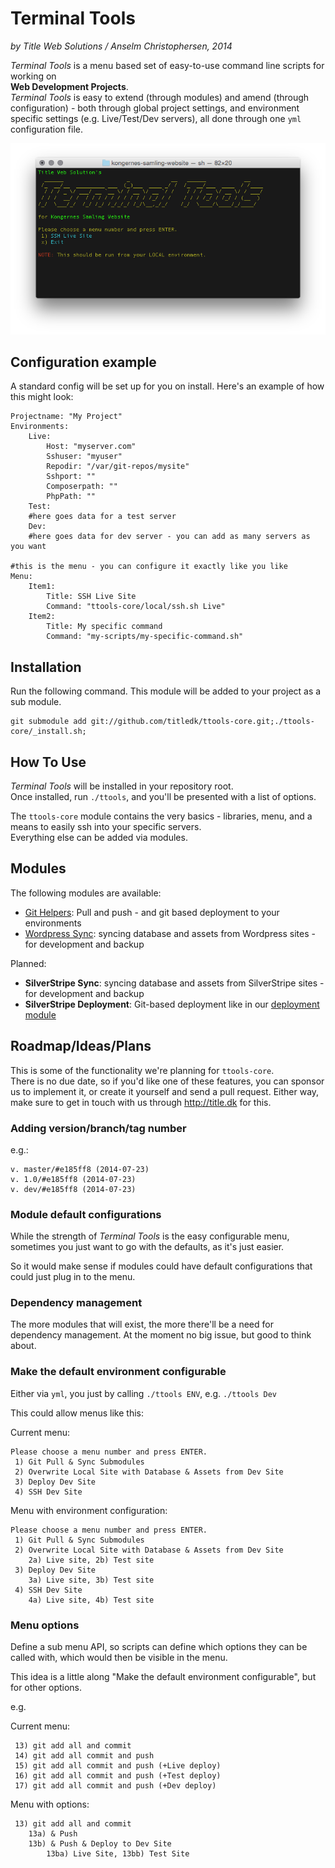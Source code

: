 # Terminal Tools

_by Title Web Solutions / Anselm Christophersen, 2014_


_Terminal Tools_ is a menu based set of easy-to-use command line scripts for working on    
**Web Development Projects**.    
_Terminal Tools_ is easy to extend (through modules) and 
amend (through configuration) - both through global project settings, and environment specific settings 
(e.g. Live/Test/Dev servers), all done through one `yml` configuration file.


![Main menu](docs/img/ttools.png)


## Configuration example

A standard config will be set up for you on install. Here's an example of how this might look:

	Projectname: "My Project"
	Environments:
		Live:
			Host: "myserver.com"
			Sshuser: "myuser"
			Repodir: "/var/git-repos/mysite"
			Sshport: ""
			Composerpath: ""
			PhpPath: ""
		Test:
		#here goes data for a test server
		Dev:
		#here goes data for dev server - you can add as many servers as you want
	
	#this is the menu - you can configure it exactly like you like
	Menu:
		Item1:
			Title: SSH Live Site
			Command: "ttools-core/local/ssh.sh Live"
		Item2:
			Title: My specific command
			Command: "my-scripts/my-specific-command.sh"


## Installation

Run the following command. This module will be added to your project as a sub module.

	git submodule add git://github.com/titledk/ttools-core.git;./ttools-core/_install.sh;



## How To Use

_Terminal Tools_ will be installed in your repository root.    
Once installed, run `./ttools`, and you'll be presented with a list of options.    

The `ttools-core` module contains the very basics - libraries, menu, and a means
to easily ssh into your specific servers.    
Everything else can be added via modules.




## Modules

The following modules are available:

* [Git Helpers](https://github.com/titledk/ttools-githelpers): 
Pull and push - and git based deployment to your environments
* [Wordpress Sync](https://github.com/CPHCloud/ttools-wordpress-sync): syncing database and assets from 
Wordpress sites - for development and backup


Planned:

* **SilverStripe Sync**: syncing database and assets from SilverStripe sites - for development and backup
* **SilverStripe Deployment**: Git-based deployment like in our [deployment module](https://github.com/titledk/silverstripe-deployment) 



## Roadmap/Ideas/Plans

This is some of the functionality we're planning for `ttools-core`.    
There is no due date, so if you'd like one of these features, you can sponsor
us to implement it, or create it yourself and send a pull request.
Either way, make sure to get in touch with us through <http://title.dk> for this.



### Adding version/branch/tag number

e.g.:

	v. master/#e185ff8 (2014-07-23)
	v. 1.0/#e185ff8 (2014-07-23)
	v. dev/#e185ff8 (2014-07-23)


### Module default configurations

While the strength of _Terminal Tools_ is the easy configurable menu,
sometimes you just want to go with the defaults, as it's just easier.

So it would make sense if modules could have default configurations that
could just plug in to the menu.


### Dependency management

The more modules that will exist, the more there'll be a need
for dependency management. At the moment no big issue,
but good to think about.



### Make the default environment configurable

Either via `yml`, you just by calling `./ttools ENV`, e.g. `./ttools Dev`

This could allow menus like this:

Current menu:

	Please choose a menu number and press ENTER.
	 1) Git Pull & Sync Submodules
	 2) Overwrite Local Site with Database & Assets from Dev Site
	 3) Deploy Dev Site
	 4) SSH Dev Site

Menu with environment configuration:

	Please choose a menu number and press ENTER.
	 1) Git Pull & Sync Submodules
	 2) Overwrite Local Site with Database & Assets from Dev Site
	 	2a) Live site, 2b) Test site
	 3) Deploy Dev Site
	 	3a) Live site, 3b) Test site
	 4) SSH Dev Site
	 	4a) Live site, 4b) Test site




### Menu options

Define a sub menu API, so scripts can define which options they can be called with,
which would then be visible in the menu.

This idea is a little along "Make the default environment configurable", but for other options.

e.g.

Current menu:

	 13) git add all and commit 
	 14) git add all commit and push 
	 15) git add all commit and push (+Live deploy) 
	 16) git add all commit and push (+Test deploy) 
	 17) git add all commit and push (+Dev deploy) 


Menu with options:

	 13) git add all and commit
	 	13a) & Push
	 	13b) & Push & Deploy to Dev Site
	 		13ba) Live Site, 13bb) Test Site







